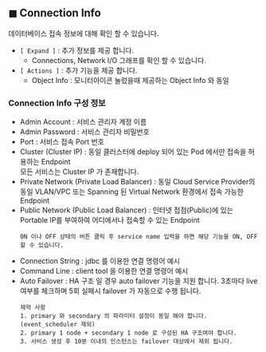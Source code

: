## &#9724; Connection Info
데이터베이스 접속 정보에 대해 확인 할 수 있습니다.  
+ <code>[ Expand ]</code> : 추가 정보를 제공 합니다. 
  - Connections, Network I/O 그래프를 확인 할 수 있습니다.
+ <code>[ Actions ]</code> : 추가 기능을 제공 합니다.
  -  Object Info : 모니터아이콘 눌렀을때 제공하는 Object Info 와 동일

### Connection Info 구성 정보
+ Admin Account : 서비스 관리자 계정 이름
+ Admin Password : 서비스 관리자 비밀번호
+ Port : 서비스 접속 Port 번호
+ Cluster (Cluster IP) : 동일 클러스터에 deploy 되어 있는 Pod 에서만 접속을 허용하는 Endpoint  
모든 서비스는 Cluster IP 가 존재합니다.
+ Private Network (Private Load Balancer) : 동일 Cloud Service Provider의 동일 VLAN/VPC 또는 Spanning 된 Virtual Network 환경에서 접속 가능한 Endpoint
+ Public Network (Public Load Balancer) : 인터넷 접점(Public)에 있는 Portable IP를 부여하여 어디에서나 접속할 수 있는 Endpoint
    ```  
    ON 이나 OFF 상태의 버튼 클릭 후 service name 입력을 하면 해당 기능을 ON, OFF 할 수 있습니다.
    ```
+ Connection String : jdbc 를 이용한 연결 명령어 예시
+ Command Line :  client tool 을 이용한 연결 명령어 예시
+ Auto Failover : HA 구조 일 경우 auto failover 기능을 지원 합니다. 3초마다 live 여부를 체크하며 5회 실패시 failover 가 자동으로 수행 됩니다.
    ```  
    제약 사항
    1. primary 와 secondary 의 파라미터 설정이 동일 해야 합니다. (event_scheduler 제외)
    2. primary 1 node + secondary 1 node 로 구성된 HA 구조여야 합니다.
    3. 서비스 생성 후 10분 이내의 인스턴스는 failover 대상에서 제외 됩니다.
    ```

